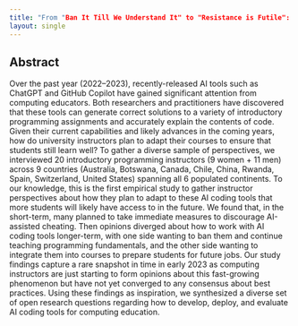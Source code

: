 ```yaml
---
title: "From "Ban It Till We Understand It" to "Resistance is Futile": How University Programming Instructors Plan to Adapt as More Students Use AI Code Generation and Explanation Tools such as ChatGPT and GitHub Copilot"
layout: single
---
```


## Abstract
Over the past year (2022–2023), recently-released AI tools such as ChatGPT and GitHub Copilot have gained significant attention from computing educators. Both researchers and practitioners have discovered that these tools can generate correct solutions to a variety of introductory programming assignments and accurately explain the contents of code. Given their current capabilities and likely advances in the coming years, how do university instructors plan to adapt their courses to ensure that students still learn well? To gather a diverse sample of perspectives, we interviewed 20 introductory programming instructors (9 women + 11 men) across 9 countries (Australia, Botswana, Canada, Chile, China, Rwanda, Spain, Switzerland, United States) spanning all 6 populated continents. To our knowledge, this is the first empirical study to gather instructor perspectives about how they plan to adapt to these AI coding tools that more students will likely have access to in the future. We found that, in the short-term, many planned to take immediate measures to discourage AI-assisted cheating. Then opinions diverged about how to work with AI coding tools longer-term, with one side wanting to ban them and continue teaching programming fundamentals, and the other side wanting to integrate them into courses to prepare students for future jobs. Our study findings capture a rare snapshot in time in early 2023 as computing instructors are just starting to form opinions about this fast-growing phenomenon but have not yet converged to any consensus about best practices. Using these findings as inspiration, we synthesized a diverse set of open research questions regarding how to develop, deploy, and evaluate AI coding tools for computing education.
